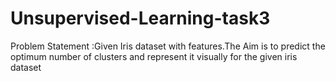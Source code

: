 # Unsupervised-Learning-task3
Problem Statement :Given Iris dataset with features.The Aim is to predict the optimum number of clusters and represent it visually for the given iris dataset
